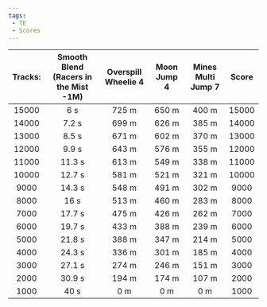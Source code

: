 ```yaml
---
tags:
 - TE
 - Scores
---
```

Tracks: | Smooth Blend (Racers in the Mist -1M) | Overspill Wheelie 4 | Moon Jump 4 | Mines Multi Jump 7 | Score  
:--: | :--: | :--: | :--: | :--:  | :--:   
15000 | 6 s | 725 m | 650 m | 400 m | 15000  
14000 | 7.2 s | 699 m | 626 m | 385 m | 14000  
13000 | 8.5 s | 671 m | 602 m | 370 m | 13000  
12000 | 9.9 s | 643 m | 576 m | 355 m | 12000  
11000 | 11.3 s | 613 m | 549 m | 338 m | 11000  
10000 | 12.7 s | 581 m | 521 m | 321 m | 10000  
9000 | 14.3 s | 548 m | 491 m | 302 m | 9000  
8000 | 16 s | 513 m | 460 m | 283 m | 8000  
7000 | 17.7 s | 475 m | 426 m | 262 m | 7000  
6000 | 19.7 s | 433 m | 388 m | 239 m | 6000  
5000 | 21.8 s | 388 m | 347 m | 214 m | 5000  
4000 | 24.3 s | 336 m | 301 m | 185 m | 4000  
3000 | 27.1 s | 274 m | 246 m | 151 m | 3000  
2000 | 30.9 s | 194 m | 174 m | 107 m | 2000  
1000 | 40 s | 0 m | 0 m | 0 m | 1000  
